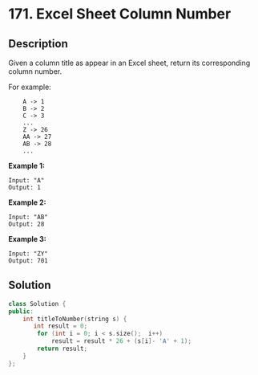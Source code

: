 # 171. Excel Sheet Column Number

## Description

Given a column title as appear in an Excel sheet, return its corresponding column number.

For example:

```
    A -> 1
    B -> 2
    C -> 3
    ...
    Z -> 26
    AA -> 27
    AB -> 28 
    ...
```

**Example 1:**

```
Input: "A"
Output: 1
```

**Example 2:**

```
Input: "AB"
Output: 28
```

**Example 3:**

```
Input: "ZY"
Output: 701
```

## Solution

```cpp
class Solution {
public:
    int titleToNumber(string s) {
       int result = 0;
        for (int i = 0; i < s.size();  i++)
            result = result * 26 + (s[i]- 'A' + 1);
        return result;
    }
};
```